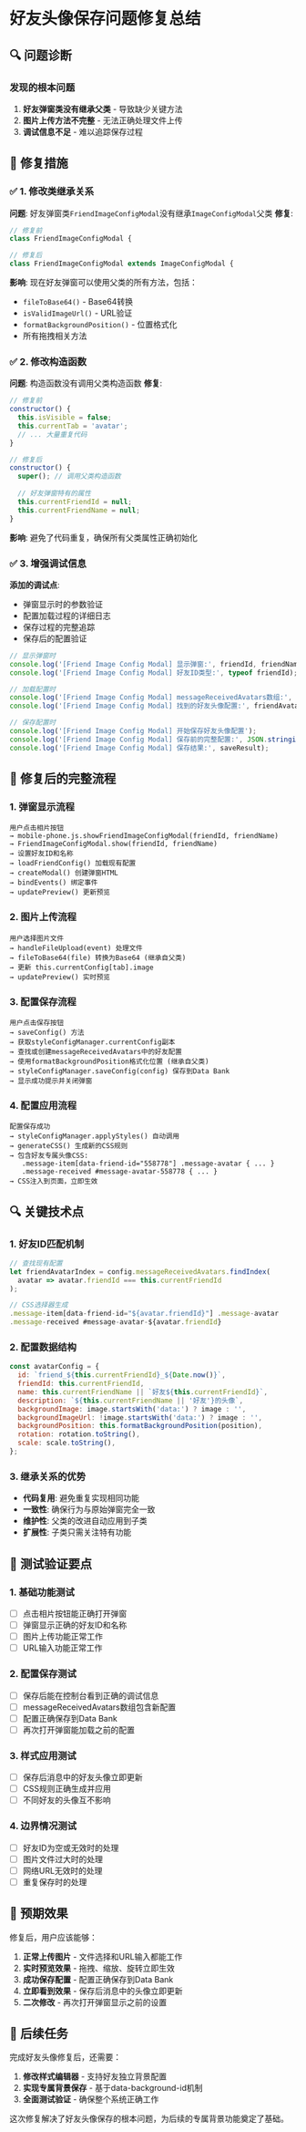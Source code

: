 # 好友头像保存问题修复总结

## 🔍 问题诊断

### 发现的根本问题
1. **好友弹窗类没有继承父类** - 导致缺少关键方法
2. **图片上传方法不完整** - 无法正确处理文件上传
3. **调试信息不足** - 难以追踪保存过程

## 🔧 修复措施

### ✅ 1. 修改类继承关系
**问题**: 好友弹窗类`FriendImageConfigModal`没有继承`ImageConfigModal`父类
**修复**: 
```javascript
// 修复前
class FriendImageConfigModal {

// 修复后  
class FriendImageConfigModal extends ImageConfigModal {
```

**影响**: 现在好友弹窗可以使用父类的所有方法，包括：
- `fileToBase64()` - Base64转换
- `isValidImageUrl()` - URL验证
- `formatBackgroundPosition()` - 位置格式化
- 所有拖拽相关方法

### ✅ 2. 修改构造函数
**问题**: 构造函数没有调用父类构造函数
**修复**:
```javascript
// 修复前
constructor() {
  this.isVisible = false;
  this.currentTab = 'avatar';
  // ... 大量重复代码
}

// 修复后
constructor() {
  super(); // 调用父类构造函数
  
  // 好友弹窗特有的属性
  this.currentFriendId = null;
  this.currentFriendName = null;
}
```

**影响**: 避免了代码重复，确保所有父类属性正确初始化

### ✅ 3. 增强调试信息
**添加的调试点**:
- 弹窗显示时的参数验证
- 配置加载过程的详细日志
- 保存过程的完整追踪
- 保存后的配置验证

```javascript
// 显示弹窗时
console.log('[Friend Image Config Modal] 显示弹窗:', friendId, friendName);
console.log('[Friend Image Config Modal] 好友ID类型:', typeof friendId);

// 加载配置时
console.log('[Friend Image Config Modal] messageReceivedAvatars数组:', config.messageReceivedAvatars);
console.log('[Friend Image Config Modal] 找到的好友头像配置:', friendAvatar);

// 保存配置时
console.log('[Friend Image Config Modal] 开始保存好友头像配置');
console.log('[Friend Image Config Modal] 保存前的完整配置:', JSON.stringify(config, null, 2));
console.log('[Friend Image Config Modal] 保存结果:', saveResult);
```

## 🎯 修复后的完整流程

### 1. 弹窗显示流程
```
用户点击相片按钮 
→ mobile-phone.js.showFriendImageConfigModal(friendId, friendName)
→ FriendImageConfigModal.show(friendId, friendName)
→ 设置好友ID和名称
→ loadFriendConfig() 加载现有配置
→ createModal() 创建弹窗HTML
→ bindEvents() 绑定事件
→ updatePreview() 更新预览
```

### 2. 图片上传流程
```
用户选择图片文件
→ handleFileUpload(event) 处理文件
→ fileToBase64(file) 转换为Base64 (继承自父类)
→ 更新 this.currentConfig[tab].image
→ updatePreview() 实时预览
```

### 3. 配置保存流程
```
用户点击保存按钮
→ saveConfig() 方法
→ 获取styleConfigManager.currentConfig副本
→ 查找或创建messageReceivedAvatars中的好友配置
→ 使用formatBackgroundPosition格式化位置 (继承自父类)
→ styleConfigManager.saveConfig(config) 保存到Data Bank
→ 显示成功提示并关闭弹窗
```

### 4. 配置应用流程
```
配置保存成功
→ styleConfigManager.applyStyles() 自动调用
→ generateCSS() 生成新的CSS规则
→ 包含好友专属头像CSS:
   .message-item[data-friend-id="558778"] .message-avatar { ... }
   .message-received #message-avatar-558778 { ... }
→ CSS注入到页面，立即生效
```

## 🔍 关键技术点

### 1. 好友ID匹配机制
```javascript
// 查找现有配置
let friendAvatarIndex = config.messageReceivedAvatars.findIndex(
  avatar => avatar.friendId === this.currentFriendId
);

// CSS选择器生成
.message-item[data-friend-id="${avatar.friendId}"] .message-avatar
.message-received #message-avatar-${avatar.friendId}
```

### 2. 配置数据结构
```javascript
const avatarConfig = {
  id: `friend_${this.currentFriendId}_${Date.now()}`,
  friendId: this.currentFriendId,
  name: this.currentFriendName || `好友${this.currentFriendId}`,
  description: `${this.currentFriendName || '好友'}的头像`,
  backgroundImage: image.startsWith('data:') ? image : '',
  backgroundImageUrl: !image.startsWith('data:') ? image : '',
  backgroundPosition: this.formatBackgroundPosition(position),
  rotation: rotation.toString(),
  scale: scale.toString(),
};
```

### 3. 继承关系的优势
- **代码复用**: 避免重复实现相同功能
- **一致性**: 确保行为与原始弹窗完全一致
- **维护性**: 父类的改进自动应用到子类
- **扩展性**: 子类只需关注特有功能

## 🧪 测试验证要点

### 1. 基础功能测试
- [ ] 点击相片按钮能正确打开弹窗
- [ ] 弹窗显示正确的好友ID和名称
- [ ] 图片上传功能正常工作
- [ ] URL输入功能正常工作

### 2. 配置保存测试
- [ ] 保存后能在控制台看到正确的调试信息
- [ ] messageReceivedAvatars数组包含新配置
- [ ] 配置正确保存到Data Bank
- [ ] 再次打开弹窗能加载之前的配置

### 3. 样式应用测试
- [ ] 保存后消息中的好友头像立即更新
- [ ] CSS规则正确生成并应用
- [ ] 不同好友的头像互不影响

### 4. 边界情况测试
- [ ] 好友ID为空或无效时的处理
- [ ] 图片文件过大时的处理
- [ ] 网络URL无效时的处理
- [ ] 重复保存时的处理

## 🎉 预期效果

修复后，用户应该能够：

1. **正常上传图片** - 文件选择和URL输入都能工作
2. **实时预览效果** - 拖拽、缩放、旋转立即生效
3. **成功保存配置** - 配置正确保存到Data Bank
4. **立即看到效果** - 保存后消息中的头像立即更新
5. **二次修改** - 再次打开弹窗显示之前的设置

## 🔄 后续任务

完成好友头像修复后，还需要：

1. **修改样式编辑器** - 支持好友独立背景配置
2. **实现专属背景保存** - 基于data-background-id机制
3. **全面测试验证** - 确保整个系统正确工作

这次修复解决了好友头像保存的根本问题，为后续的专属背景功能奠定了基础。
